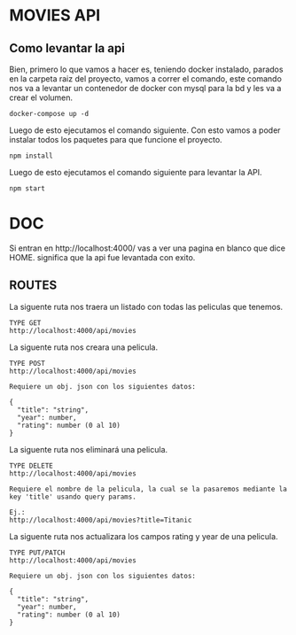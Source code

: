 # MOVIES API
## Como levantar la api
Bien, primero lo que vamos a hacer es, teniendo docker instalado, parados en la carpeta raiz del proyecto, vamos a correr el comando, este comando nos va a levantar un contenedor de docker con mysql para la bd y les va a crear el volumen.
```
docker-compose up -d
```

Luego de esto ejecutamos el comando siguiente. Con esto vamos a poder instalar todos los paquetes para que funcione el proyecto.
```
npm install
```

Luego de esto ejecutamos el comando siguiente para levantar la API.
```
npm start
```
# DOC

Si entran en http://localhost:4000/ vas a ver una pagina en blanco que dice HOME. significa que la api fue levantada con exito.

## ROUTES

La siguente ruta nos traera un listado con todas las peliculas que tenemos.

```
TYPE GET
http://localhost:4000/api/movies
```

La siguente ruta nos creara una pelicula.

```
TYPE POST
http://localhost:4000/api/movies

Requiere un obj. json con los siguientes datos:

{
  "title": "string",
  "year": number,
  "rating": number (0 al 10)
}
```

La siguente ruta nos eliminará una pelicula.

```
TYPE DELETE
http://localhost:4000/api/movies

Requiere el nombre de la pelicula, la cual se la pasaremos mediante la key 'title' usando query params.

Ej.:
http://localhost:4000/api/movies?title=Titanic

```

La siguente ruta nos actualizara los campos rating y year de una pelicula.

```
TYPE PUT/PATCH
http://localhost:4000/api/movies

Requiere un obj. json con los siguientes datos:

{
  "title": "string",
  "year": number,
  "rating": number (0 al 10)
}
```
